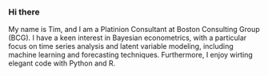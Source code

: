 ### Hi there
My name is Tim, and I am a Platinion Consultant at Boston Consulting Group (BCG). I have a keen interest in Bayesian econometrics, with a particular focus on time series analysis and latent variable modeling, including machine learning and forecasting techniques. Furthermore, I enjoy wirting elegant code with Python and R.


